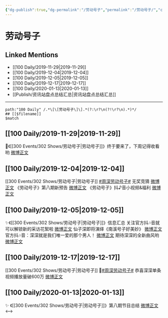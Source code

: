 ```yaml
---
{"dg-publish":true,"dg-permalink":"/劳动号子","permalink":"/劳动号子/","created":"2023-03-30T21:03:04.000+08:00","updated":"2023-04-10T16:37:25.510+08:00"}
---
```


# 劳动号子

## Linked Mentions
- [[100 Daily/2019-11-29\|2019-11-29]]
- [[100 Daily/2019-12-04\|2019-12-04]]
- [[100 Daily/2019-12-05\|2019-12-05]]
- [[100 Daily/2019-12-17\|2019-12-17]]
- [[100 Daily/2020-01-13\|2020-01-13]]
- [[Publish/资讯站盘点总结汇总\|资讯站盘点总结汇总]]


---

```expander
path:"100 Daily" /.*\[\[劳动号子\]\].*(?:\r?\n(?!\r?\n).*)*/
## [[$filename]]
$match
```
## [[100 Daily/2019-11-29\|2019-11-29]]
🐰《[[300 Events/302 Shows/劳动号子\|劳动号子]]》终于要来了，下周记得收看哟
[微博正文](https://m.weibo.cn/6466290670/4444098390260846)
## [[100 Daily/2019-12-04\|2019-12-04]]
[[300 Events/302 Shows/劳动号子\|劳动号子]]
[#周深劳动号子#](https://s.weibo.com/weibo?q=%23%E5%91%A8%E6%B7%B1%E5%8A%B3%E5%8A%A8%E5%8F%B7%E5%AD%90%23)
无奖竞猜 [微博正文](https://weibo.com/6466290670/Ijdnb67Sf)
《劳动号子》第八期新预告 [微博正文](https://weibo.com/6466290670/IjddfhXBX)
《劳动号子》抖♪音小视频&福利 [微博正文](https://weibo.com/6466290670/IjfzgAZ3z)
## [[100 Daily/2019-12-05\|2019-12-05]]
✨《[[300 Events/302 Shows/劳动号子\|劳动号子]]》信息汇总
关注官方抖🎶音就可以解锁新的采访花絮啦 [微博正文](https://m.weibo.cn/6466290670/4446171357433342)
仙子深即将演绎《南溪号子好美妙》
[微博正文](https://m.weibo.cn/6466290670/4446189464690813)
官方抖🎶音：深深就是我们唯一爱的那个男人！ [微博正文](https://m.weibo.cn/6466290670/4446205826032916)
期待深深的全新曲风哟 [微博正文](https://m.weibo.cn/6466290670/4446233650868680)
## [[100 Daily/2019-12-17\|2019-12-17]]
[[300 Events/302 Shows/劳动号子\|劳动号子]]
🎐[#周深劳动号子#](https://s.weibo.com/weibo?q=%23%E5%91%A8%E6%B7%B1%E5%8A%B3%E5%8A%A8%E5%8F%B7%E5%AD%90%23)
恭喜深深单条视频播放量破600万
[微博正文](https://m.weibo.cn/6466290670/4450566253656826)
## [[100 Daily/2020-01-13\|2020-01-13]]
✨ 《[[300 Events/302 Shows/劳动号子\|劳动号子]]》第八期节目总结
[微博正文](https://m.weibo.cn/6466290670/4460271881730207)
<-->